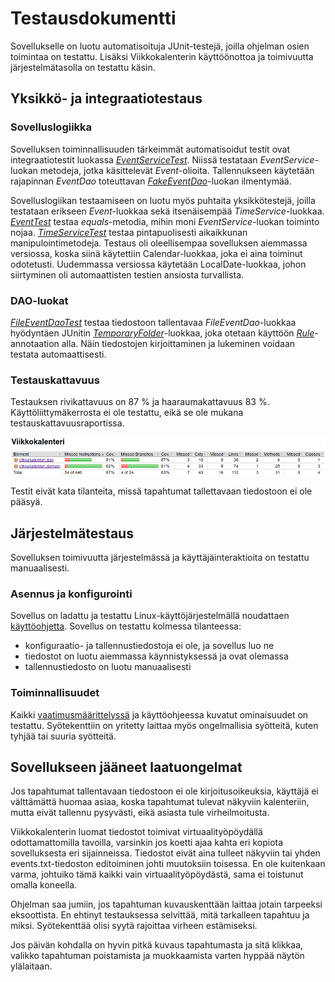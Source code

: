 # Testausdokumentti

Sovellukselle on luotu automatisoituja JUnit-testejä, joilla ohjelman osien toimintaa on testattu. Lisäksi Viikkokalenterin käyttöönottoa ja toimivuutta järjestelmätasolla on testattu käsin.

## Yksikkö- ja integraatiotestaus

### Sovelluslogiikka

Sovelluksen toiminnallisuuden tärkeimmät automatisoidut testit ovat integraatiotestit luokassa [*EventServiceTest*](https://github.com/maariaw/ot-harjoitustyo/blob/main/Viikkokalenteri/src/test/java/viikkokalenteri/domain/EventServiceTest.java). Niissä testataan *EventService*-luokan metodeja, jotka käsittelevät *Event*-olioita. Tallennukseen käytetään rajapinnan *EventDao* toteuttavan [*FakeEventDao*](https://github.com/maariaw/ot-harjoitustyo/blob/main/Viikkokalenteri/src/test/java/viikkokalenteri/domain/FakeEventDao.java)-luokan ilmentymää. 

Sovelluslogiikan testaamiseen on luotu myös puhtaita yksikkötestejä, joilla testataan erikseen *Event*-luokkaa sekä itsenäisempää *TimeService*-luokkaa. [*EventTest*](https://github.com/maariaw/ot-harjoitustyo/blob/main/Viikkokalenteri/src/test/java/viikkokalenteri/domain/EventTest.java) testaa *equals*-metodia, mihin moni *EventService*-luokan toiminto nojaa. [*TimeServiceTest*](https://github.com/maariaw/ot-harjoitustyo/blob/main/Viikkokalenteri/src/test/java/viikkokalenteri/domain/TimeServiceTest.java) testaa pintapuolisesti aikaikkunan manipulointimetodeja. Testaus oli oleellisempaa sovelluksen aiemmassa versiossa, koska siinä käytettiin Calendar-luokkaa, joka ei aina toiminut odotetusti. Uudemmassa versiossa käytetään LocalDate-luokkaa, johon siirtyminen oli automaattisten testien ansiosta turvallista.

### DAO-luokat

[*FileEventDaoTest*](https://github.com/maariaw/ot-harjoitustyo/blob/main/Viikkokalenteri/src/test/java/viikkokalenteri/dao/FileEventDaoTest.java) testaa tiedostoon tallentavaa *FileEventDao*-luokkaa hyödyntäen JUnitin [*TemporaryFolder*](https://junit.org/junit4/javadoc/4.12/org/junit/rules/TemporaryFolder.html)-luokkaa, joka otetaan käyttöön [*Rule*](https://junit.org/junit4/javadoc/4.12/org/junit/Rule.html)-annotaation alla. Näin tiedostojen kirjoittaminen ja lukeminen voidaan testata automaattisesti.

### Testauskattavuus

Testauksen rivikattavuus on 87 % ja haaraumakattavuus 83 %. Käyttöliittymäkerrosta ei ole testattu, eikä se ole mukana testauskattavuusraportissa.

![Testauskattavuusraportti](https://github.com/maariaw/ot-harjoitustyo/blob/main/dokumentaatio/kuvat/t-1.png)

Testit eivät kata tilanteita, missä tapahtumat tallettavaan tiedostoon ei ole pääsyä.

## Järjestelmätestaus

Sovelluksen toimivuutta järjestelmässä ja käyttäjäinteraktioita on testattu manuaalisesti.

### Asennus ja konfigurointi

Sovellus on ladattu ja testattu Linux-käyttöjärjestelmällä noudattaen [käyttöohjetta](https://github.com/maariaw/ot-harjoitustyo/blob/main/dokumentaatio/kayttoohje.md). Sovellus on testattu kolmessa tilanteessa:

- konfiguraatio- ja tallennustiedostoja ei ole, ja sovellus luo ne
- tiedostot on luotu aiemmassa käynnistyksessä ja ovat olemassa
- tallennustiedosto on luotu manuaalisesti

### Toiminnallisuudet

Kaikki [vaatimusmäärittelyssä](https://github.com/maariaw/ot-harjoitustyo/blob/main/dokumentaatio/vaatimusmaarittely.md) ja käyttöohjeessa kuvatut ominaisuudet on testattu. Syötekenttiin on yritetty laittaa myös ongelmallisia syötteitä, kuten tyhjää tai suuria syötteitä.

## Sovellukseen jääneet laatuongelmat

Jos tapahtumat tallentavaan tiedostoon ei ole kirjoitusoikeuksia, käyttäjä ei välttämättä huomaa asiaa, koska tapahtumat tulevat näkyviin kalenteriin, mutta eivät tallennu pysyvästi, eikä asiasta tule virheilmoitusta.

Viikkokalenterin luomat tiedostot toimivat virtuaalityöpöydällä odottamattomilla tavoilla, varsinkin jos koetti ajaa kahta eri kopiota sovelluksesta eri sijainneissa. Tiedostot eivät aina tulleet näkyviin tai yhden events.txt-tiedoston editoiminen johti muutoksiin toisessa. En ole kuitenkaan varma, johtuiko tämä kaikki vain virtuaalityöpöydästä, sama ei toistunut omalla koneella.

Ohjelman saa jumiin, jos tapahtuman kuvauskenttään laittaa jotain tarpeeksi eksoottista. En ehtinyt testauksessa selvittää, mitä tarkalleen tapahtuu ja miksi. Syötekenttää olisi syytä rajoittaa virheen estämiseksi.

Jos päivän kohdalla on hyvin pitkä kuvaus tapahtumasta ja sitä klikkaa, valikko tapahtuman poistamista ja muokkaamista varten hyppää näytön ylälaitaan.
